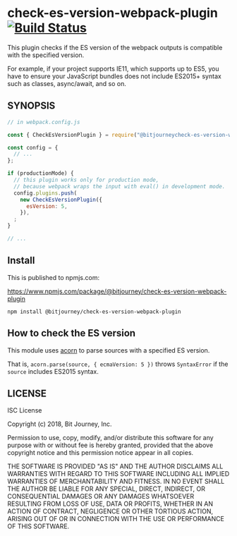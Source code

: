 # check-es-version-webpack-plugin [![Build Status](https://travis-ci.org/bitjourney/check-es-version-webpack-plugin.svg?branch=master)](https://travis-ci.org/bitjourney/check-es-version-webpack-plugin)

This plugin checks if the ES version of the webpack outputs is compatible with the specified version.

For example, if your project supports IE11, which supports up to ES5, you have to ensure your JavaScript bundles does not include ES2015+ syntax such as classes, async/await, and so on.

## SYNOPSIS

```js
// in webpack.config.js

const { CheckEsVersionPlugin } = require("@bitjourneycheck-es-version-webpack-plugin");

const config = {
  // ...
};

if (productionMode) {
  // this plugin works only for production mode,
  // because webpack wraps the input with eval() in development mode.
  config.plugins.push(
    new CheckEsVersionPlugin({
      esVersion: 5,
    }),
  ;
}

// ...
```

## Install

This is published to npmjs.com:

https://www.npmjs.com/package/@bitjourney/check-es-version-webpack-plugin

```
npm install @bitjourney/check-es-version-webpack-plugin
```

## How to check the ES version

This module uses [acorn](https://github.com/acornjs/acorn) to parse sources with a specified ES version.

That is, `acorn.parse(source, { ecmaVersion: 5 })` throws `SyntaxError` if the `source` includes ES2015 syntax.

## LICENSE

ISC License

Copyright (c) 2018, Bit Journey, Inc.

Permission to use, copy, modify, and/or distribute this software for any purpose with or without fee is hereby granted, provided that the above copyright notice and this permission notice appear in all copies.

THE SOFTWARE IS PROVIDED "AS IS" AND THE AUTHOR DISCLAIMS ALL WARRANTIES WITH REGARD TO THIS SOFTWARE INCLUDING ALL IMPLIED WARRANTIES OF MERCHANTABILITY AND FITNESS. IN NO EVENT SHALL THE AUTHOR BE LIABLE FOR ANY SPECIAL, DIRECT, INDIRECT, OR CONSEQUENTIAL DAMAGES OR ANY DAMAGES WHATSOEVER RESULTING FROM LOSS OF USE, DATA OR PROFITS, WHETHER IN AN ACTION OF CONTRACT, NEGLIGENCE OR OTHER TORTIOUS ACTION, ARISING OUT OF OR IN CONNECTION WITH THE USE OR PERFORMANCE OF THIS SOFTWARE.
